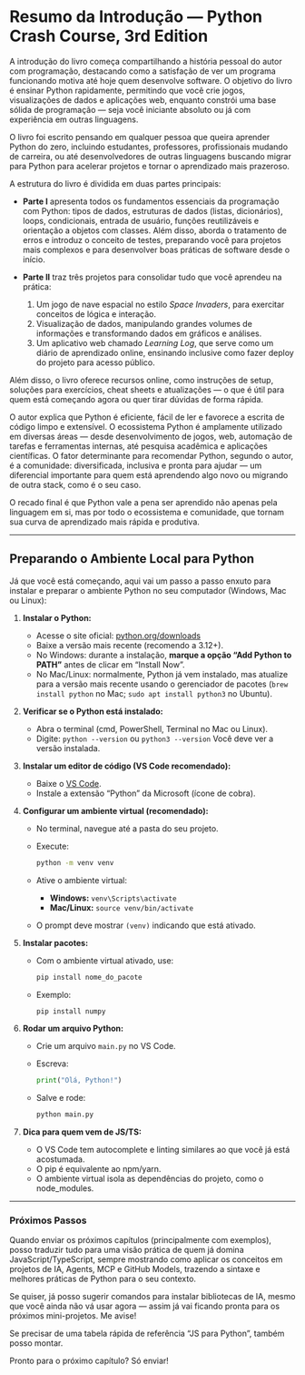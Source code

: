# **Resumo da Introdução — Python Crash Course, 3rd Edition**

A introdução do livro começa compartilhando a história pessoal do autor com programação, destacando como a satisfação de ver um programa funcionando motiva até hoje quem desenvolve software. O objetivo do livro é ensinar Python rapidamente, permitindo que você crie jogos, visualizações de dados e aplicações web, enquanto constrói uma base sólida de programação — seja você iniciante absoluto ou já com experiência em outras linguagens.

O livro foi escrito pensando em qualquer pessoa que queira aprender Python do zero, incluindo estudantes, professores, profissionais mudando de carreira, ou até desenvolvedores de outras linguagens buscando migrar para Python para acelerar projetos e tornar o aprendizado mais prazeroso.

A estrutura do livro é dividida em duas partes principais:

* **Parte I** apresenta todos os fundamentos essenciais da programação com Python: tipos de dados, estruturas de dados (listas, dicionários), loops, condicionais, entrada de usuário, funções reutilizáveis e orientação a objetos com classes. Além disso, aborda o tratamento de erros e introduz o conceito de testes, preparando você para projetos mais complexos e para desenvolver boas práticas de software desde o início.

* **Parte II** traz três projetos para consolidar tudo que você aprendeu na prática:

  1. Um jogo de nave espacial no estilo *Space Invaders*, para exercitar conceitos de lógica e interação.
  2. Visualização de dados, manipulando grandes volumes de informações e transformando dados em gráficos e análises.
  3. Um aplicativo web chamado *Learning Log*, que serve como um diário de aprendizado online, ensinando inclusive como fazer deploy do projeto para acesso público.

Além disso, o livro oferece recursos online, como instruções de setup, soluções para exercícios, cheat sheets e atualizações — o que é útil para quem está começando agora ou quer tirar dúvidas de forma rápida.

O autor explica que Python é eficiente, fácil de ler e favorece a escrita de código limpo e extensível. O ecossistema Python é amplamente utilizado em diversas áreas — desde desenvolvimento de jogos, web, automação de tarefas e ferramentas internas, até pesquisa acadêmica e aplicações científicas. O fator determinante para recomendar Python, segundo o autor, é a comunidade: diversificada, inclusiva e pronta para ajudar — um diferencial importante para quem está aprendendo algo novo ou migrando de outra stack, como é o seu caso.

O recado final é que Python vale a pena ser aprendido não apenas pela linguagem em si, mas por todo o ecossistema e comunidade, que tornam sua curva de aprendizado mais rápida e produtiva.

---

## **Preparando o Ambiente Local para Python**

Já que você está começando, aqui vai um passo a passo enxuto para instalar e preparar o ambiente Python no seu computador (Windows, Mac ou Linux):

1. **Instalar o Python:**

   * Acesse o site oficial: [python.org/downloads](https://www.python.org/downloads/)
   * Baixe a versão mais recente (recomendo a 3.12+).
   * No Windows: durante a instalação, **marque a opção “Add Python to PATH”** antes de clicar em “Install Now”.
   * No Mac/Linux: normalmente, Python já vem instalado, mas atualize para a versão mais recente usando o gerenciador de pacotes (`brew install python` no Mac; `sudo apt install python3` no Ubuntu).

2. **Verificar se o Python está instalado:**

   * Abra o terminal (cmd, PowerShell, Terminal no Mac ou Linux).
   * Digite: `python --version` ou `python3 --version`
     Você deve ver a versão instalada.

3. **Instalar um editor de código (VS Code recomendado):**

   * Baixe o [VS Code](https://code.visualstudio.com/).
   * Instale a extensão “Python” da Microsoft (ícone de cobra).

4. **Configurar um ambiente virtual (recomendado):**

   * No terminal, navegue até a pasta do seu projeto.
   * Execute:

     ```bash
     python -m venv venv
     ```
   * Ative o ambiente virtual:

     * **Windows:** `venv\Scripts\activate`
     * **Mac/Linux:** `source venv/bin/activate`
   * O prompt deve mostrar `(venv)` indicando que está ativado.

5. **Instalar pacotes:**

   * Com o ambiente virtual ativado, use:

     ```bash
     pip install nome_do_pacote
     ```
   * Exemplo:

     ```bash
     pip install numpy
     ```

6. **Rodar um arquivo Python:**

   * Crie um arquivo `main.py` no VS Code.
   * Escreva:

     ```python
     print("Olá, Python!")
     ```
   * Salve e rode:

     ```bash
     python main.py
     ```

7. **Dica para quem vem de JS/TS:**

   * O VS Code tem autocomplete e linting similares ao que você já está acostumada.
   * O pip é equivalente ao npm/yarn.
   * O ambiente virtual isola as dependências do projeto, como o node\_modules.

---

### **Próximos Passos**

Quando enviar os próximos capítulos (principalmente com exemplos), posso traduzir tudo para uma visão prática de quem já domina JavaScript/TypeScript, sempre mostrando como aplicar os conceitos em projetos de IA, Agents, MCP e GitHub Models, trazendo a sintaxe e melhores práticas de Python para o seu contexto.

Se quiser, já posso sugerir comandos para instalar bibliotecas de IA, mesmo que você ainda não vá usar agora — assim já vai ficando pronta para os próximos mini-projetos. Me avise!

Se precisar de uma tabela rápida de referência “JS para Python”, também posso montar.

Pronto para o próximo capítulo? Só enviar!
